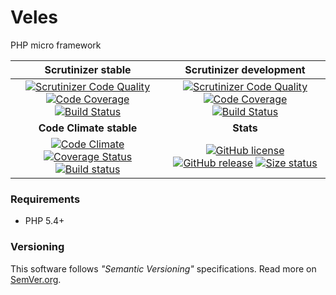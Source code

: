 # Veles

PHP micro framework

| Scrutinizer stable | Scrutinizer development |
|:----------------:|:--------------------:|
| [![Scrutinizer Code Quality](https://scrutinizer-ci.com/g/nafigator/Veles/badges/quality-score.png?b=master)](https://scrutinizer-ci.com/g/nafigator/Veles/?branch=master) [![Code Coverage](https://scrutinizer-ci.com/g/nafigator/Veles/badges/coverage.png?b=master)](https://scrutinizer-ci.com/g/nafigator/Veles/?branch=master) [![Build Status](https://scrutinizer-ci.com/g/nafigator/Veles/badges/build.png?b=master)](https://scrutinizer-ci.com/g/nafigator/Veles/build-status/master) | [![Scrutinizer Code Quality](https://scrutinizer-ci.com/g/nafigator/Veles/badges/quality-score.png?b=development)](https://scrutinizer-ci.com/g/nafigator/Veles/?branch=development) [![Code Coverage](https://scrutinizer-ci.com/g/nafigator/Veles/badges/coverage.png?b=development)](https://scrutinizer-ci.com/g/nafigator/Veles/?branch=development) [![Build Status](https://scrutinizer-ci.com/g/nafigator/Veles/badges/build.png?b=development)](https://scrutinizer-ci.com/g/nafigator/Veles/build-status/development) |
| **Code Climate stable** | **Stats** |
| [![Code Climate][Quality status]][Quality src] [![Coverage Status][Coverage image]][Coverage repo] [![Build status][Travis image]][Travis repo] | [![GitHub license][License img]][License src] [![GitHub release][Release img]][Release src] [![Size status][Size image]][Release src] |

### Requirements
* PHP 5.4+

### Versioning

This software follows *"Semantic Versioning"* specifications.
Read more on [SemVer.org](http://semver.org).

  [Travis image]: https://travis-ci.org/nafigator/Veles.svg?branch=master
  [Travis repo]: https://travis-ci.org/nafigator/Veles
  [Quality status]: https://codeclimate.com/github/nafigator/Veles/badges/gpa.svg
  [Quality src]: https://codeclimate.com/github/nafigator/Veles
  [Coverage image]: https://codeclimate.com/github/nafigator/Veles/badges/coverage.svg
  [Coverage repo]: https://codeclimate.com/github/nafigator/Veles
  [License img]: https://img.shields.io/badge/license-BSD3-brightgreen.svg
  [License src]: https://tldrlegal.com/license/bsd-3-clause-license-(revised)
  [Release img]: https://img.shields.io/badge/release-0.36.2-orange.svg
  [Release src]: https://github.com/nafigator/Veles
  [Size image]: https://img.shields.io/badge/size-2.7M-blue.svg
